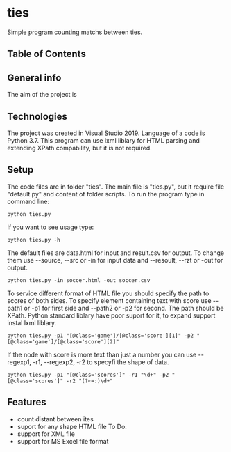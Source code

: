 # ties
Simple program counting matchs between ties.
## Table of Contents

## General info
The aim of the project is 

## Technologies
The project was created in Visual Studio 2019.
Language of a code is Python 3.7.
This program can use lxml liblary for HTML parsing and extending XPath compability, but it is not required.

## Setup
The code files are in folder "ties". The main file is "ties.py", but it require file "default.py" and content of folder scripts.
To run the program type in command line:
```shell
python ties.py
```
If you want to see usage type:
```shell
python ties.py -h
```
The default files are data.html for input and result.csv for output. To change them use --source, --src or -in for input data and --resoult, --rzt or -out for output.
```shell
python ties.py -in soccer.html -out soccer.csv
```
To service different format of HTML file you should specify the path to scores of both sides. To specify element containing text with score use --path1 or -p1 for
first side and --path2 or -p2 for second. The path should be XPath. Python standard liblary have poor suport for it, to expand support instal lxml liblary.
```shell
python ties.py -p1 "[@class='game']/[@class='score'][1]" -p2 "[@class='game']/[@class='score'][2]" 
```
If the node with score is more text than just a number you can use --regexp1, -r1, --regexp2, -r2 to specyfi the shape of data.
```shell
python ties.py -p1 "[@class='scores']" -r1 "\d+" -p2 "[@class='scores']" -r2 "(?<=:)\d+"
```

## Features
* count distant between ites
* suport for any shape HTML file
To Do:
* support for XML file
* support for MS Excel file format
